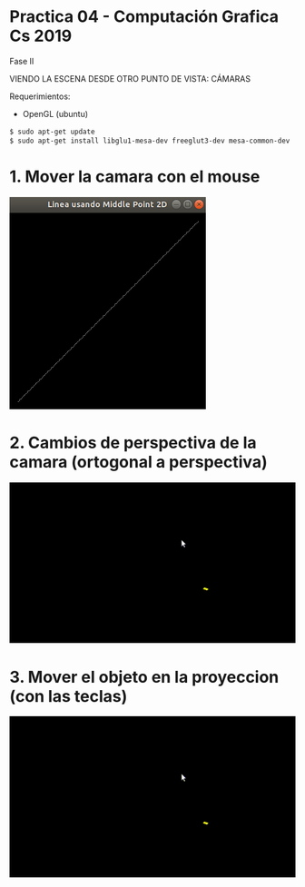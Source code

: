# Practica 04 - Computación Grafica Cs 2019
Fase II 

VIENDO LA ESCENA DESDE OTRO PUNTO DE VISTA: CÁMARAS

Requerimientos:
- OpenGL (ubuntu)
```
$ sudo apt-get update
$ sudo apt-get install libglu1-mesa-dev freeglut3-dev mesa-common-dev
```
# 1. Mover la camara con el mouse
![bd_disponibles](Imagenes/LineaMiddlePoint2D.png)

# 2. Cambios de perspectiva de la camara (ortogonal a perspectiva) 
![](Imagenes/Escalar.gif)

# 3. Mover el objeto en la proyeccion (con las teclas)
![](Imagenes/Escalar.gif)


